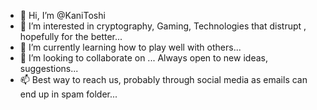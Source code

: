 - 👋 Hi, I’m @KaniToshi
- 👀 I’m interested in cryptography, Gaming, Technologies that distrupt , hopefully for the better...
- 🌱 I’m currently learning how to play well with others...
- 💞️ I’m looking to collaborate on ... Always open to new ideas, suggestions...
- 📫 Best way to reach us, probably through social media as emails can end up in spam folder... 

<!---
KaniToshi/KaniToshi is a ✨ special ✨ repository because its `README.md` (this file) appears on your GitHub profile.
You can click the Preview link to take a look at your changes.
--->
